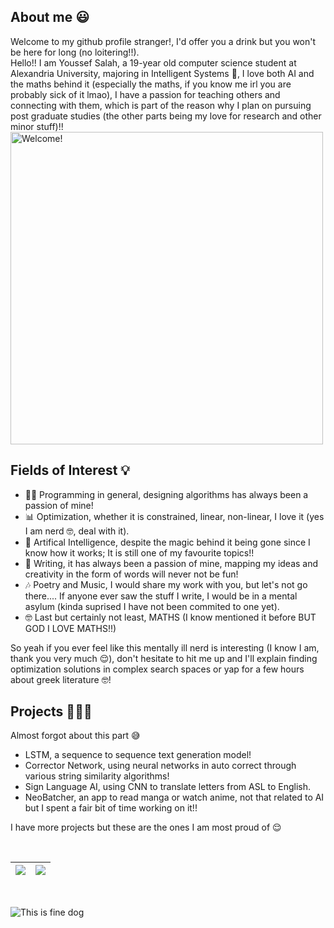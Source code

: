 ## About me 😃
Welcome to my github profile stranger!, I'd offer you a drink but you won't be here for long (no loitering!!). <br>
Hello!! I am Youssef Salah, a 19-year old computer science student at Alexandria University, majoring in Intelligent Systems 🧠, I love both AI and the maths behind it (especially the maths, if you know me irl you are probably sick of it lmao), I have a passion for teaching others and connecting with them, which is part of the reason why I plan on pursuing post graduate studies (the other parts being my love for research and other minor stuff)!!
<img src="https://media.giphy.com/media/QNFhOolVeCzPQ2Mx85/giphy.gif" alt="Welcome!" width="500"/>
## Fields of Interest 💡
* 👨‍💻 Programming in general, designing algorithms has always been a passion of mine!
* 📊 Optimization, whether it is constrained, linear, non-linear, I love it (yes I am nerd 🤓, deal with it).
* 🧠 Artifical Intelligence, despite the magic behind it being gone since I know how it works; It is still one of my favourite topics!!
* 📖 Writing, it has always been a passion of mine, mapping my ideas and creativity in the form of words will never not be fun!
* 🎶 Poetry and Music, I would share my work with you, but let's not go there.... If anyone ever saw the stuff I write, I would be in a mental asylum (kinda suprised I have not been commited to one yet).
* 🤓 Last but certainly not least, MATHS (I know mentioned it before BUT GOD I LOVE MATHS!!)

So yeah if you ever feel like this mentally ill nerd is interesting (I know I am, thank you very much 😌), don't hesitate to hit me up and I'll explain finding optimization solutions in complex search spaces or yap for a few hours about greek literature 🤓! 

## Projects 👨🏻‍💻
Almost forgot about this part 😅
* LSTM, a sequence to sequence text generation model!
* Corrector Network, using neural networks in auto correct through various string similarity algorithms!
* Sign Language AI, using CNN to translate letters from ASL to English.
* NeoBatcher, an app to read manga or watch anime, not that related to AI but I spent a fair bit of time working on it!!

I have more projects but these are the ones I am most proud of 😌

<br>

| <a href="#"><img src="https://github-readme-stats.vercel.app/api?username=tortoiseshell04&show_icons=true&theme=transparent&hide=prs,contribs&hide_border=true"></a> | <a href="#"><img src="https://github-readme-stats.vercel.app/api/top-langs/?username=tortoiseshell04&theme=transparent&layout=compact&hide_border=true&size_weight=1&count_weight=1"></a> |
| ----------- | ----------- |
<br>

![This is fine dog](https://media.npr.org/assets/img/2023/01/14/this-is-fine_custom-dcb93e90c4e1548ffb16978a5a8d182270c872a9-s800-c85.webp)

